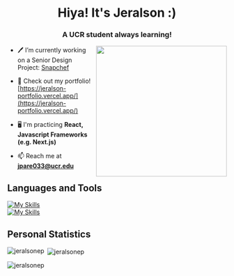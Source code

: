 <h1 align="center">Hiya! It's Jeralson :)</h1>
<h3 align="center">A UCR student always learning!</h3>

<img align='right' src="https://media1.tenor.com/m/TUvcFjOqnG0AAAAC/cute-adorable.gif" width="300" />

- 🖊️ I’m currently working on a Senior Design Project: [Snapchef](https://github.com/UCR-Senior-Design/course-project-og-squad)

- 📁 Check out my portfolio! [https://jeralson-portfolio.vercel.app/](https://jeralson-portfolio.vercel.app/)

- 🖥️ I'm practicing **React, Javascript Frameworks (e.g. Next.js)**

- 📫 Reach me at **jpare033@ucr.edu**

##  Languages and Tools
[![My Skills](https://skillicons.dev/icons?i=cpp,python,html,css,tailwind,js)](https://skillicons.dev)<br>
[![My Skills](https://skillicons.dev/icons?i=nextjs,react,github,vscode,vercel,mongodb)](https://skillicons.dev)<br>

## Personal Statistics
<p><img align="left" src="https://github-readme-stats.vercel.app/api/top-langs?username=jeralsonep&show_icons=true&locale=en&layout=compact" alt="jeralsonep" /></p>

<p>&nbsp;<img align="center" src="https://github-readme-stats.vercel.app/api?username=jeralsonep&show_icons=true&title_color=121212&bg_color=ffffff&locale=en" alt="jeralsonep" /></p>

<p><img align="center" src="https://github-readme-streak-stats.herokuapp.com/?user=jeralsonep&theme=default" alt="jeralsonep" /></p>

<!--- <p align="left"> <img src="https://komarev.com/ghpvc/?username=jeralsonep&label=Profile%20Views&color=7ac3ea&style=flat" alt="jeralsonep" /> </p> --->
